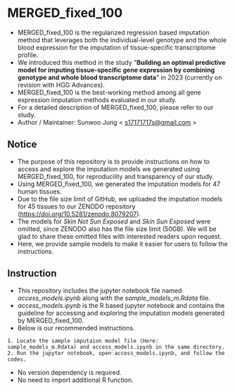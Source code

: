 # MERGED_fixed_100
- MERGED_fixed_100 is the regularized regression based imputation method that leverages both the individual-level genotype and the whole blood expression for the imputation of tissue-specific transcriptome profile.
- We introduced this method in the study "__Building an optimal predictive model for imputing tissue-specific gene expression by combining genotype and whole blood transcriptome data__" in 2023 (currently on revision with HGG Advances).
- MERGED_fixed_100 is the best-working method among all gene expression imputation methods evaluated in our study.
- For a detailed description of MERGED_fixed_100, please refer to our study.
- Author / Maintainer: Sunwoo Jung < s17171717s@gmail.com >


## Notice
- The purpose of this repository is to provide instructions on how to access and explore the imputation models we generated using MERGED_fixed_100, for reproducility and transparency of our study.
- Using MERGED_fixed_100, we generated the imputation models for 47 human tissues.
- Due to the file size limit of GitHub, we uploaded the imputation models for 45 tissues to our ZENODO repository (https://doi.org/10.5281/zenodo.8079207).
- The models for _Skin Not Sun Exposed_ and _Skin Sun Exposed_ were omitted, since ZENODO also has the file size limit (50GB). We will be glad to share these omitted files with interested readers upon request.
- Here, we provide sample models to make it easier for users to follow the instructions. 


## Instruction
- This repository includes the jupyter notebook file named _access_models.ipynb_ along with the _sample_models_m.Rdata_ file.
- _access_models.ipynb_ is the R based jupyter notebook and contains the guideline for accessing and exploring the imputation models generated by MERGED_fixed_100.
- Below is our recommended instructions.
```
1. Locate the sample imputaion model file (Here: sample_models_m.Rdata) and access_models.ipynb in the same directory.
2. Run the jupyter notebook, open access_models.ipynb, and follow the codes.
```
- No version dependency is required.
- No need to import additional R function.
